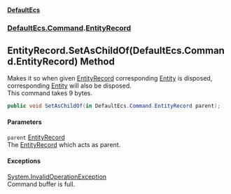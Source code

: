 #### [DefaultEcs](./index.md 'index')
### [DefaultEcs.Command](./DefaultEcs-Command.md 'DefaultEcs.Command').[EntityRecord](./DefaultEcs-Command-EntityRecord.md 'DefaultEcs.Command.EntityRecord')
## EntityRecord.SetAsChildOf(DefaultEcs.Command.EntityRecord) Method
Makes it so when given [EntityRecord](./DefaultEcs-Command-EntityRecord.md 'DefaultEcs.Command.EntityRecord') corresponding [Entity](./DefaultEcs-Entity.md 'DefaultEcs.Entity') is disposed, corresponding [Entity](./DefaultEcs-Entity.md 'DefaultEcs.Entity') will also be disposed.  
This command takes 9 bytes.  
```C#
public void SetAsChildOf(in DefaultEcs.Command.EntityRecord parent);
```
#### Parameters
<a name='DefaultEcs-Command-EntityRecord-SetAsChildOf(DefaultEcs-Command-EntityRecord)-parent'></a>
`parent` [EntityRecord](./DefaultEcs-Command-EntityRecord.md 'DefaultEcs.Command.EntityRecord')  
The [EntityRecord](./DefaultEcs-Command-EntityRecord.md 'DefaultEcs.Command.EntityRecord') which acts as parent.  
  
#### Exceptions
[System.InvalidOperationException](https://docs.microsoft.com/en-us/dotnet/api/System.InvalidOperationException 'System.InvalidOperationException')  
Command buffer is full.  
